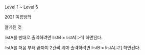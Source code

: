 Level 1 ~ Level 5

2021 여름방학

알게된 것

listA를 반대로 출력하려면
listB = listA[::-1] 하면된다.

listA를 처음 부터 끝까지 2칸씩 뛰며 출력하려면
listB = listA[::2] 하면된다.
